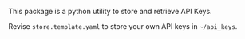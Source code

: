 This package is a python utility to store and retrieve API Keys.

Revise `store.template.yaml` to store your own API keys in `~/api_keys`.